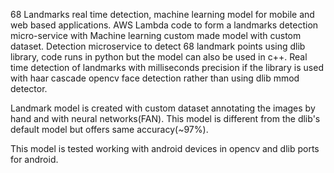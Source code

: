 68 Landmarks real time detection, machine learning model for mobile and web based applications. AWS Lambda code to form a landmarks detection micro-service with Machine learning custom made model with custom dataset.
Detection microservice to detect 68 landmark points using dlib library, code runs in python but the model can also be used in c++. Real time detection of landmarks with milliseconds precision if the library is used with haar cascade opencv face detection rather than using dlib mmod detector.

Landmark model is created with custom dataset annotating the images by hand and with neural networks(FAN). This model is different from the dlib's default model but offers same accuracy(~97%).

This model is tested working with android devices in opencv and dlib ports for android. 
